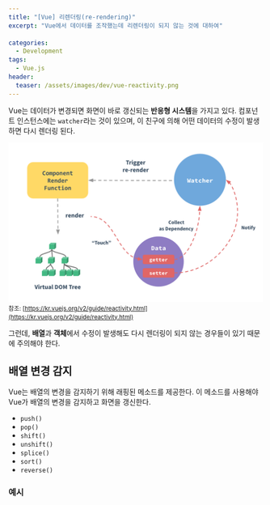 ```yaml
---
title: "[Vue] 리렌더링(re-rendering)"
excerpt: "Vue에서 데이터를 조작했는데 리렌더링이 되지 않는 것에 대하여"

categories:
  - Development
tags:
  - Vue.js
header:
  teaser: /assets/images/dev/vue-reactivity.png
---
```


Vue는 데이터가 변경되면 화면이 바로 갱신되는 **반응형 시스템**을 가지고 있다. 컴포넌트 인스턴스에는 `watcher`라는 것이 있으며, 이 친구에 의해 어떤 데이터의 수정이 발생하면 다시 렌더링 된다.

![vue-reactivity](/assets/images/dev/vue-reactivity.png)
<small>참조: [https://kr.vuejs.org/v2/guide/reactivity.html](https://kr.vuejs.org/v2/guide/reactivity.html)</small>

그런데, **배열**과 **객체**에서 수정이 발생해도 다시 렌더링이 되지 않는 경우들이 있기 때문에 주의해야 한다.

## 배열 변경 감지

Vue는 배열의 변경을 감지하기 위해 래핑된 메소드를 제공한다. 이 메소드를 사용해야 Vue가 배열의 변경을 감지하고 화면을 갱신한다.

- `push()`
- `pop()`
- `shift()`
- `unshift()`
- `splice()`
- `sort()`
- `reverse()`

### 예시

